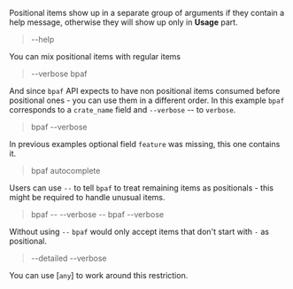Positional items show up in a separate group of arguments if they contain a help message,
otherwise they will show up only in **Usage** part.

> --help

You can mix positional items with regular items

> --verbose bpaf

And since `bpaf` API expects to have non positional items consumed before positional ones - you
can use them in a different order. In this example `bpaf` corresponds to a `crate_name` field and
`--verbose` -- to `verbose`.

> bpaf --verbose

In previous examples optional field `feature` was missing, this one contains it.

> bpaf autocomplete

Users can use `--` to tell `bpaf` to treat remaining items as positionals - this might be
required to handle unusual items.

> bpaf -- --verbose
> -- bpaf --verbose

Without using `--` `bpaf` would only accept items that don't start with `-` as positional.

> --detailed
> --verbose

You can use [`any`] to work around this restriction.
